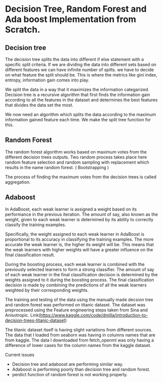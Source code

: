 # Decision Tree, Random Forest and Ada boost Implementation from Scratch.

## Decision tree
The decision tree splits the data into different if else statement with a specific split criteria. If we are dividing the data into different sets based on different features we can have infinite number of spilts. we have to decide on what feature the split should be. This is where the metrics like gini index, entropy, information gain comes into play.

We split the data in a way that it maximizes the information categarized. Decision tree is a recursive algorithm that first finds the information gain according to all the features in the dataset and determines the best features that divides the data set the most.

We now need an algorithm which splits the data according to the maximum information gained feature each time. We make the split tree function for this.

## Random Forest
The random forest algorithm works based on maximum votes from the different decision trees outputs.
Two random process takes place here random feature selection and random sampling with replacement which results in the name random forest. ( Bootstrapping )

The process of finding the maximum votes from the decision trees is called aggregation.

## Adaboost

In AdaBoost, each weak learner is assigned a weight based on its performance in the previous iteration. The amount of say, also known as the weight, given to each weak learner is determined by its ability to correctly classify the training examples.

Specifically, the weight assigned to each weak learner in AdaBoost is proportional to its accuracy in classifying the training examples. The more accurate the weak learner is, the higher its weight will be. This means that the weak learners with higher weights will have a greater influence on the final classification result.

During the boosting process, each weak learner is combined with the previously selected learners to form a strong classifier. The amount of say of each weak learner in the final classification decision is determined by the weights assigned to it during the boosting process. The final classification decision is made by combining the predictions of all the weak learners weighted by their corresponding weights.

The training and testing of the data using the manually made decsion tree and random forest was performed on titanic dataset. The dataset was preprocessed using the Feature engineering steps taken from Sina and Anisotropic. Link(https://www.kaggle.com/code/dmilla/introduction-to-decision-trees-titanic-dataset)

The titanic dataset itself is having slight variations from different sources. The data that I loaded from seaborn was having in columns names that are from kaggle. The data I downloaded from fetch_openml was only having a difference of lower cases for the column names from the kaggle dataset.

Current issues
- Decision tree and adaboost are performing similar way.
- Adaboost is performing poorly than decision tree and random forest.
- perdict function of random forest is not working properly.
